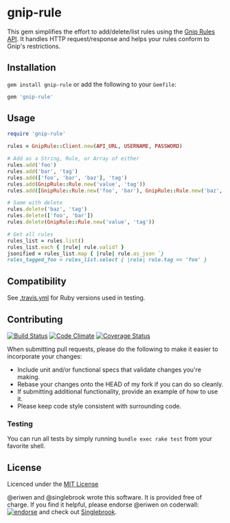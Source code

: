 # gnip-rule
This gem simplifies the effort to add/delete/list rules using the [Gnip Rules
API](http://support.gnip.com/apis/powertrack/api_reference.html). It handles HTTP
request/response and helps your rules conform to Gnip's restrictions.

## Installation
`gem install gnip-rule` or add the following to your `Gemfile`:

```ruby
gem 'gnip-rule'
```

## Usage

```ruby
require 'gnip-rule'

rules = GnipRule::Client.new(API_URL, USERNAME, PASSWORD)

# Add as a String, Rule, or Array of either
rules.add('foo')
rules.add('bar', 'tag')
rules.add(['foo', 'bar', 'baz'], 'tag')
rules.add(GnipRule::Rule.new('value', 'tag'))
rules.add([GnipRule::Rule.new('foo', 'bar'), GnipRule::Rule.new('baz', 'tag2')])

# Same with delete
rules.delete('baz', 'tag')
rules.delete(['foo', 'bar'])
rules.delete(GnipRule::Rule.new('value', 'tag'))

# Get all rules
rules_list = rules.list()
rules_list.each { |rule| rule.valid? }
jsonified = rules_list.map { |rule| rule.as_json `}
rules_tagged_foo = rules_list.select { |rule| rule.tag == 'foo' }
```

## Compatibility
See [.travis.yml](.travis.yml) for Ruby versions used in testing.

## Contributing
[![Build Status](https://secure.travis-ci.org/singlebrook/gnip-rule.png)](http://travis-ci.org/singlebrook/gnip-rule) [![Code Climate](https://codeclimate.com/github/singlebrook/gnip-rule.png)](https://codeclimate.com/github/singlebrook/gnip-rule) [![Coverage Status](https://coveralls.io/repos/singlebrook/gnip-rule/badge.png?branch=master)](https://coveralls.io/r/singlebrook/gnip-rule)

When submitting pull requests, please do the following to make it easier to incorporate your changes:

* Include unit and/or functional specs that validate changes you're making.
* Rebase your changes onto the HEAD of my fork if you can do so cleanly.
* If submitting additional functionality, provide an example of how to use it.
* Please keep code style consistent with surrounding code.

### Testing
You can run all tests by simply running `bundle exec rake test` from your favorite shell.

## License
Licenced under the [MIT License](http://www.opensource.org/licenses/mit-license.php)

@eriwen and @singlebrook wrote this software. It is provided free of charge. If you find it helpful, please endorse @eriwen on coderwall: [![endorse](http://api.coderwall.com/eriwen/endorsecount.png)](http://coderwall.com/eriwen) and check out [Singlebrook](http://singlebrook.com).
